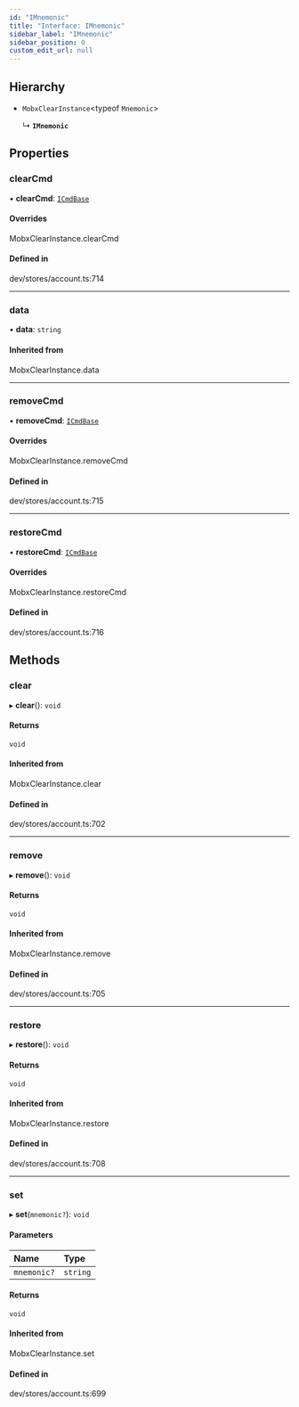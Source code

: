 ```yaml
---
id: "IMnemonic"
title: "Interface: IMnemonic"
sidebar_label: "IMnemonic"
sidebar_position: 0
custom_edit_url: null
---
```


## Hierarchy

- `MobxClearInstance`<typeof `Mnemonic`\>

  ↳ **`IMnemonic`**

## Properties

### clearCmd

• **clearCmd**: [`ICmdBase`](ICmdBase.md)

#### Overrides

MobxClearInstance.clearCmd

#### Defined in

dev/stores/account.ts:714

___

### data

• **data**: `string`

#### Inherited from

MobxClearInstance.data

___

### removeCmd

• **removeCmd**: [`ICmdBase`](ICmdBase.md)

#### Overrides

MobxClearInstance.removeCmd

#### Defined in

dev/stores/account.ts:715

___

### restoreCmd

• **restoreCmd**: [`ICmdBase`](ICmdBase.md)

#### Overrides

MobxClearInstance.restoreCmd

#### Defined in

dev/stores/account.ts:716

## Methods

### clear

▸ **clear**(): `void`

#### Returns

`void`

#### Inherited from

MobxClearInstance.clear

#### Defined in

dev/stores/account.ts:702

___

### remove

▸ **remove**(): `void`

#### Returns

`void`

#### Inherited from

MobxClearInstance.remove

#### Defined in

dev/stores/account.ts:705

___

### restore

▸ **restore**(): `void`

#### Returns

`void`

#### Inherited from

MobxClearInstance.restore

#### Defined in

dev/stores/account.ts:708

___

### set

▸ **set**(`mnemonic?`): `void`

#### Parameters

| Name | Type |
| :------ | :------ |
| `mnemonic?` | `string` |

#### Returns

`void`

#### Inherited from

MobxClearInstance.set

#### Defined in

dev/stores/account.ts:699
